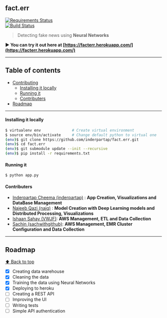 <h2>fact.err</h2>

[![Requirements Status](https://requires.io/github/inderpartap/facterr-frontend/requirements.svg?branch=master)](https://requires.io/github/inderpartap/facterr-frontend/requirements/?branch=master)
<br>
[![Build Status](https://travis-ci.com/inderpartap/facterr-frontend.svg?branch=master)](https://travis-ci.com/inderpartap/facterr-frontend)

> Detecting fake news using **Neural Networks**

**:arrow_forward: You can try it out here at [https://facterr.herokuapp.com/](https://facterr.herokuapp.com/)**

***

## Table of contents

- [Contributing](#testing)
    - [Installing it locally](#installing-it-locally)
    - [Running it](#running-it)
    - [Contributers](#contributers)
- [Roadmap](#roadmap)

***


#### Installing it locally

```bash
$ virtualenv env              # Create virtual environment
$ source env/bin/activate     # Change default python to virtual one
(env)$ git clone https://github.com/inderpartap/fact.err.git
(env)$ cd fact.err
(env)$ git submodule update --init --recursive
(env)$ pip install -r requirements.txt
```

#### Running it

```sh
$ python app.py
```


#### Contributers

- [Inderpartap Cheema (inderpartap)](https://github.com/inderpartap) : **App Creation, Visualizations and DataBase Management**
- [Najeeb Qazi (najq)](https://github.com/najq) : **Model Creation with Deep Learning models and Distributed Processing, Visualizations**
- [Ishaan Sahay (VWJF)](https://github.com/VWJF): **AWS Management, ETL and Data Collection**
- [Sachin (sachwithgithub)](https://github.com/sachwithgithub): **AWS Management, EMR Cluster Configuration and Data Collection**

***

## Roadmap
[:arrow_up: Back to top](#table-of-contents)

- [x] Creating data warehouse
- [x] Cleaning the data
- [x] Training the data using Neural Networks
- [x] Deploying to heroku
- [ ] Creating a REST API
- [ ] Improving the UI
- [ ] Writing tests
- [ ] Simple API authentication
